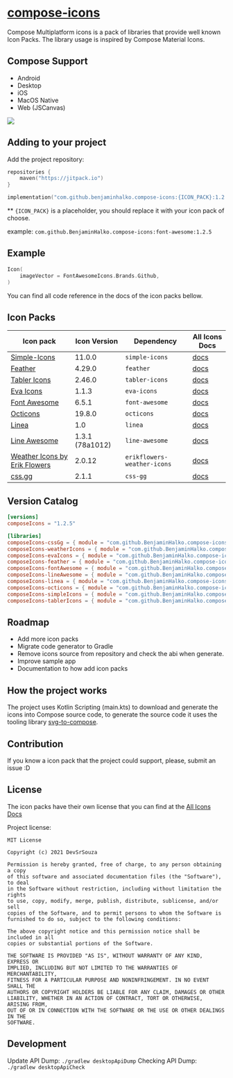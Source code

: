 # [compose-icons](https://github.com/DevSrSouza/compose-icons)

Compose Multiplatform icons is a pack of libraries that provide well known Icon Packs. The library usage is inspired by Compose Material Icons.

## Compose Support
- Android
- Desktop
- iOS
- MacOS Native
- Web (JSCanvas)

![](https://user-images.githubusercontent.com/29736164/111044124-6b131080-8425-11eb-9b03-0d3b409377a5.png)

## Adding to your project

Add the project repository:
```kotlin
repositories {
    maven("https://jitpack.io")
}
```

```kotlin
implementation("com.github.benjaminhalko.compose-icons:{ICON_PACK}:1.2.5")
```

** `{ICON_PACK}` is a placeholder, you should replace it with your icon pack of choose.

example: `com.github.BenjaminHalko.compose-icons:font-awesome:1.2.5`

## Example

```kotlin
Icon(
    imageVector = FontAwesomeIcons.Brands.Github,
)
```

You can find all code reference in the docs of the icon packs bellow.

## Icon Packs

| Icon pack | Icon Version | Dependency | All Icons Docs |
| --- | --- | --- | --- |
| [Simple-Icons](https://simpleicons.org/) | 11.0.0 | `simple-icons` | [docs](simple-icons/DOCUMENTATION.md) |
| [Feather](https://feathericons.com/) | 4.29.0 | `feather` | [docs](feather/DOCUMENTATION.md) |
| [Tabler Icons](https://tabler-icons.io/) | 2.46.0 | `tabler-icons` | [docs](tabler-icons/DOCUMENTATION.md) |
| [Eva Icons](https://akveo.github.io/eva-icons/#/) | 1.1.3 | `eva-icons` | [docs](eva-icons/DOCUMENTATION.md) |
| [Font Awesome](https://fontawesome.com/) | 6.5.1 | `font-awesome` | [docs](font-awesome/DOCUMENTATION.md) |
| [Octicons](https://primer.style/octicons/) | 19.8.0 | `octicons` | [docs](octicons/DOCUMENTATION.md) |
| [Linea](http://www.linea.io/) | 1.0 | `linea` | [docs](linea/DOCUMENTATION.md) |
| [Line Awesome](https://icons8.com/line-awesome) | 1.3.1 (78a1012) | `line-awesome` | [docs](line-awesome/DOCUMENTATION.md) |
| [Weather Icons by Erik Flowers](https://github.com/erikflowers/weather-icons) | 2.0.12 | `erikflowers-weather-icons` | [docs](erikflowers-weather-icons/DOCUMENTATION.md) |
| [css.gg](https://css.gg/) | 2.1.1 | `css-gg` | [docs](css-gg/DOCUMENTATION.md) |

## Version Catalog

```toml
[versions]
composeIcons = "1.2.5"

[libraries]
composeIcons-cssGg = { module = "com.github.BenjaminHalko.compose-icons:css-gg", version.ref = "composeIcons" }
composeIcons-weatherIcons = { module = "com.github.BenjaminHalko.compose-icons:erikflowers-weather-icons", version.ref = "composeIcons" }
composeIcons-evaIcons = { module = "com.github.BenjaminHalko.compose-icons:eva-icons", version.ref = "composeIcons" }
composeIcons-feather = { module = "com.github.BenjaminHalko.compose-icons:feather", version.ref = "composeIcons" }
composeIcons-fontAwesome = { module = "com.github.BenjaminHalko.compose-icons:font-awesome", version.ref = "composeIcons" }
composeIcons-lineAwesome = { module = "com.github.BenjaminHalko.compose-icons:line-awesome", version.ref = "composeIcons" }
composeIcons-linea = { module = "com.github.BenjaminHalko.compose-icons:linea", version.ref = "composeIcons" }
composeIcons-octicons = { module = "com.github.BenjaminHalko.compose-icons:octicons", version.ref = "composeIcons" }
composeIcons-simpleIcons = { module = "com.github.BenjaminHalko.compose-icons:simple-icons", version.ref = "composeIcons" }
composeIcons-tablerIcons = { module = "com.github.BenjaminHalko.compose-icons:tabler-icons", version.ref = "composeIcons" }
```

## Roadmap
- Add more icon packs
- Migrate code generator to Gradle
- Remove icons source from repository and check the abi when generate.
- Improve sample app
- Documentation to how add icon packs

## How the project works

The project uses Kotlin Scripting (main.kts) to download and generate the icons into Compose source code, to generate the source code it uses the tooling library [svg-to-compose](https://github.com/DevSrSouza/svg-to-compose).

## Contribution

If you know a icon pack that the project could support, please, submit an issue :D

## License

The icon packs have their own license that you can find at the [All Icons Docs](#Icon-Packs)

Project license:
```
MIT License

Copyright (c) 2021 DevSrSouza

Permission is hereby granted, free of charge, to any person obtaining a copy
of this software and associated documentation files (the "Software"), to deal
in the Software without restriction, including without limitation the rights
to use, copy, modify, merge, publish, distribute, sublicense, and/or sell
copies of the Software, and to permit persons to whom the Software is
furnished to do so, subject to the following conditions:

The above copyright notice and this permission notice shall be included in all
copies or substantial portions of the Software.

THE SOFTWARE IS PROVIDED "AS IS", WITHOUT WARRANTY OF ANY KIND, EXPRESS OR
IMPLIED, INCLUDING BUT NOT LIMITED TO THE WARRANTIES OF MERCHANTABILITY,
FITNESS FOR A PARTICULAR PURPOSE AND NONINFRINGEMENT. IN NO EVENT SHALL THE
AUTHORS OR COPYRIGHT HOLDERS BE LIABLE FOR ANY CLAIM, DAMAGES OR OTHER
LIABILITY, WHETHER IN AN ACTION OF CONTRACT, TORT OR OTHERWISE, ARISING FROM,
OUT OF OR IN CONNECTION WITH THE SOFTWARE OR THE USE OR OTHER DEALINGS IN THE
SOFTWARE.

```

## Development

Update API Dump: `./gradlew desktopApiDump`
Checking API Dump: `./gradlew desktopApiCheck`
